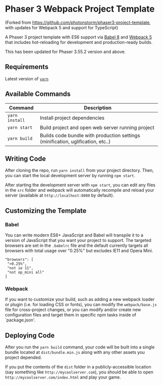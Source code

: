 # Phaser 3 Webpack Project Template

(Forked from https://github.com/photonstorm/phaser3-project-template, with updates for Webpack 5 and support for TypeScript)

A Phaser 3 project template with ES6 support via [Babel 8](https://babeljs.io/) and [Webpack 5](https://webpack.js.org/) that includes hot-reloading for development and production-ready builds.

This has been updated for Phaser 3.55.2 version and above.


## Requirements

Latest version of [`yarn`](https://yarnpkg.com/)

## Available Commands

| Command | Description |
|---------|-------------|
| `yarn install` | Install project dependencies |
| `yarn start` | Build project and open web server running project |
| `yarn build` | Builds code bundle with production settings (minification, uglification, etc..) |

## Writing Code

After cloning the repo, run `yarn install` from your project directory. Then, you can start the local development server by running `npm start`.

After starting the development server with `npm start`, you can edit any files in the `src` folder and webpack will automatically recompile and reload your server (available at `http://localhost:8080` by default).

## Customizing the Template

### Babel

You can write modern ES6+ JavaScript and Babel will transpile it to a version of JavaScript that you want your project to support. The targeted browsers are set in the `.babelrc` file and the default currently targets all browsers with total usage over "0.25%" but excludes IE11 and Opera Mini.

 ```
"browsers": [
  ">0.25%",
  "not ie 11",
  "not op_mini all"
]
 ```

### Webpack

If you want to customize your build, such as adding a new webpack loader or plugin (i.e. for loading CSS or fonts), you can modify the `webpack/base.js` file for cross-project changes, or you can modify and/or create new configuration files and target them in specific npm tasks inside of `package.json'.

## Deploying Code

After you run the `yarn build` command, your code will be built into a single bundle located at `dist/bundle.min.js` along with any other assets you project depended. 

If you put the contents of the `dist` folder in a publicly-accessible location (say something like `http://mycoolserver.com`), you should be able to open `http://mycoolserver.com/index.html` and play your game.
